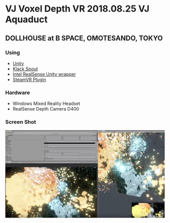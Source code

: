 # VJ Voxel Depth VR 2018.08.25 VJ Aquaduct

## DOLLHOUSE at B SPACE, OMOTESANDO, TOKYO

### Using

- [Unity](https://unity3d.com/)
- [Klack Spout](https://github.com/keijiro/KlakSpout)
- [Intel RealSense Unity wrapper](https://github.com/IntelRealSense/librealsense/tree/master/wrappers/unity)
- [SteamVR Plugin](https://assetstore.unity.com/packages/templates/systems/steamvr-plugin-32647)

### Hardware

- Windows Mixed Reality Headset
- RealSense Depth Camera D400

### Screen Shot

[![unity](img.png)](https://youtu.be/fXduRN5ozgo)
